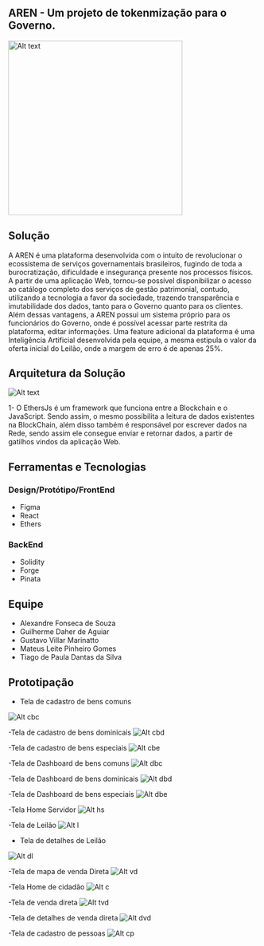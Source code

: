 ## AREN - Um projeto de tokenmização para o Governo.
<img width="350px" height="350px" src="/src/assets/logo.png" alt="Alt text" title="Logo">

## Solução
A AREN é uma plataforma desenvolvida com o intuito de revolucionar o ecossistema de serviços governamentais brasileiros, fugindo de toda a burocratização, dificuldade e insegurança presente nos processos físicos. A partir de uma aplicação Web, tornou-se possível disponibilizar o acesso ao catálogo completo dos serviços de gestão patrimonial, contudo, utilizando a tecnologia a favor da sociedade, trazendo transparência e imutabilidade dos dados, tanto para o Governo quanto para os clientes. Além dessas vantagens, a AREN possui um sistema próprio para os funcionários do Governo, onde é possível acessar parte restrita da plataforma, editar informações. Uma feature adicional da plataforma é uma Inteligência Artificial desenvolvida pela equipe, a mesma estipula o valor da oferta inicial do Leilão, onde a margem de erro é de apenas 25%.

## Arquitetura da Solução
<img src="/src/assets/arquitetura.jpg" alt="Alt text" title="Logo">

1- O EthersJs é um framework que funciona entre a Blockchain e o JavaScript. Sendo assim, o mesmo possibilita a leitura de dados existentes na BlockChain, além disso também é responsável por escrever dados na Rede, sendo assim ele consegue enviar e retornar dados, a partir de gatilhos vindos da aplicação Web.

## Ferramentas e Tecnologias 

### Design/Protótipo/FrontEnd

- Figma
- React
- Ethers

### BackEnd
- Solidity
- Forge
- Pinata

## Equipe

- Alexandre Fonseca de Souza
- Guilherme Daher de Aguiar
- Gustavo Villar Marinatto
- Mateus Leite Pinheiro Gomes
- Tiago de Paula Dantas da Silva

## Prototipação

- Tela de cadastro de bens comuns
<img src="/src/assets/cadastrocomun.jpg" alt="Alt cbc" title="cadastro comum">

-Tela de cadastro de bens dominicais
<img src="/src/assets/cadastroDominical.jpg" alt="Alt cbd" title="cadastro dominical">

-Tela de cadastro de bens especiais
<img src="/src/assets/cadastroEspecial.jpg" alt="Alt cbe" title="cadastro especial">

-Tela de Dashboard de bens comuns 
<img src="/src/assets/dashboardComum.jpg" alt="Alt dbc" title="dashboard comum">

-Tela de Dashboard de bens dominicais
<img src="/src/assets/dashboardDominical.jpg" alt="Alt dbd" title="dashboard dominical">

-Tela de Dashboard de bens especiais
<img src="/src/assets/dashboardEspecial.jpg" alt="Alt dbe" title="dashboard especial">

-Tela Home Servidor
<img src="/src/assets/homeAdmin.jpg" alt="Alt hs" title="Home servidor">

-Tela de Leilão
<img src="/src/assets/leilao.jpg" alt="Alt l" title="tela leilao">

- Tela de detalhes de Leilão
<img src="/src/assets/leilaoDetalhes.jpg" alt="Alt dl" title="detalhes leilao">

-Tela de mapa de venda Direta
<img src="/src/assets/mapaVendaDireta.jpg" alt="Alt vd" title="mapa venda direta">

-Tela Home de cidadão
<img src="/src/assets/userHome.jpg" alt="Alt c" title="home cidadao">

-Tela de venda direta
<img src="/src/assets/vendaDireta.jpg" alt="Alt tvd" title="venda direta">

-Tela de detalhes de venda direta
<img src="/src/assets/vendaDiretaDetalhes.jpg" alt="Alt dvd" title="detalhes venda direta">

-Tela de cadastro de pessoas
<img src="/src/assets/cadastroPessoa.jpg" alt="Alt cp" title="cadastro pessoa">
